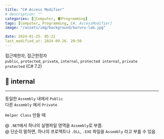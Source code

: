 ```yaml
---
title: "C# Access Modifier"
# description: ""
categories: [💫Computer, 🌒Programming]
tags: [Computer, Programming, C#, AccessModifier]
image: "/assets/img/background/kururu-lab.jpg"

date: 2024-01-25. 05:22
last_modified_at: 2024-09-26. 20:50
---
```


접근제한자, 접근한정자  
`public`, `protected`, `private`, `internal`, `protected internal`, `private protected` (C# 7.2)  

## 💫 internal

---

동일한 `Assembly` 내에서 `Public`  
다른 `Assembly` 에서 `Private`  

`Helper Class` 만들 때  

@ `.NET`에서 하나의 실행파일 영역을 `Assembly`로 부름.  
@ 단순히 말하면, 하나의 프로젝트나 `.DLL`, `.EXE` 파일을 `Assembly` 라고 부를 수 있음  
